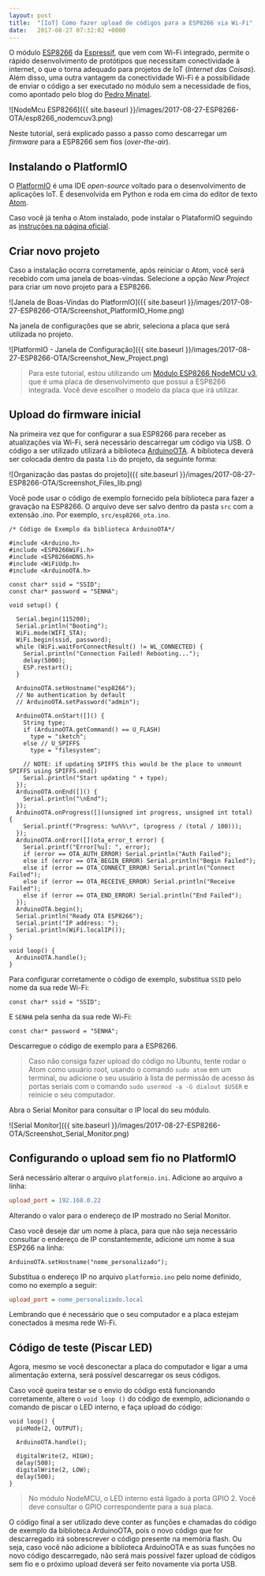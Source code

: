 ```yaml
---
layout: post
title:  "[IoT] Como fazer upload de códigos para a ESP8266 via Wi-Fi"
date:   2017-08-27 07:32:02 +0000
---
```


O módulo [ESP8266](https://www.embarcados.com.br/modulo-esp8266/) da [Espressif](http://espressif.com/en), que vem com Wi-Fi integrado, permite o rápido desenvolvimento de protótipos que necessitam conectividade à internet, o que o torna adequado para projetos de IoT (_Internet das Coisas_). Além disso, uma outra vantagem da conectividade Wi-Fi é a possibilidade de enviar o código a ser executado no módulo sem a necessidade de fios, como apontado pelo blog do [Pedro Minatel](http://pedrominatel.com.br/pt/esp8266/ota-como-programar-o-esp8266-pelo-wifi-no-platformio/).


![NodeMcu ESP8266]({{ site.baseurl }}/images/2017-08-27-ESP8266-OTA/esp8266_nodemcuv3.png)


Neste tutorial, será explicado passo a passo como descarregar um _firmware_ para a ESP8266 sem fios (_over-the-air_).

## Instalando o PlatformIO

O [PlatformIO](http://platformio.org/) é uma IDE _open-source_ voltado para o desenvolvimento de aplicações IoT. É desenvolvida em Python e roda em cima do editor de texto [Atom](https://atom.io/).

Caso você já tenha o Atom instalado, pode instalar o PlataformIO seguindo as [instruções na página oficial](http://platformio.org/get-started/ide?install=atom).

## Criar novo projeto

Caso a instalação ocorra corretamente, após reiniciar o Atom, você será recebido com uma janela de boas-vindas. Selecione a opção _New Project_ para criar um novo projeto para a ESP8266.

![Janela de Boas-Vindas do PlatformIO]({{ site.baseurl }}/images/2017-08-27-ESP8266-OTA/Screenshot_PlatformIO_Home.png)

Na janela de configurações que se abrir, seleciona a placa que será utilizada no projeto.

![PlatformIO - Janela de Configuração]({{ site.baseurl }}/images/2017-08-27-ESP8266-OTA/Screenshot_New_Project.png)

> Para este tutorial, estou utilizando um [Módulo ESP8266 NodeMCU v3](https://www.filipeflop.com/produto/modulo-wifi-esp8266-nodemcu-esp-12/), que é uma placa de desenvolvimento que possui a ESP8266 integrada. Você deve escolher o modelo da placa que irá utilizar.

## Upload do firmware inicial

Na primeira vez que for configurar a sua ESP8266 para receber as atualizações via Wi-Fi, será necessário descarregar um código via USB. O código a ser utilizado utilizará a biblioteca [ArduinoOTA](https://github.com/esp8266/Arduino/tree/master/libraries/ArduinoOTA). A biblioteca deverá ser colocada dentro da pasta ``lib`` do projeto, da seguinte forma:

![Organização das pastas do projeto]({{ site.baseurl }}/images/2017-08-27-ESP8266-OTA/Screenshot_Files_lib.png)

Você pode usar o código de exemplo fornecido pela biblioteca para fazer a gravação na ESP8266. O arquivo deve ser salvo dentro da pasta ``src`` com a extensão _.ino_. Por exemplo, ``src/esp8266_ota.ino``.

```arduino
/* Código de Exemplo da biblioteca ArduinoOTA*/

#include <Arduino.h>
#include <ESP8266WiFi.h>
#include <ESP8266mDNS.h>
#include <WiFiUdp.h>
#include <ArduinoOTA.h>

const char* ssid = "SSID";
const char* password = "SENHA";

void setup() {

  Serial.begin(115200);
  Serial.println("Booting");
  WiFi.mode(WIFI_STA);
  WiFi.begin(ssid, password);
  while (WiFi.waitForConnectResult() != WL_CONNECTED) {
    Serial.println("Connection Failed! Rebooting...");
    delay(5000);
    ESP.restart();
  }

  ArduinoOTA.setHostname("esp8266");
  // No authentication by default
  // ArduinoOTA.setPassword("admin");

  ArduinoOTA.onStart([]() {
    String type;
    if (ArduinoOTA.getCommand() == U_FLASH)
      type = "sketch";
    else // U_SPIFFS
      type = "filesystem";

    // NOTE: if updating SPIFFS this would be the place to unmount SPIFFS using SPIFFS.end()
    Serial.println("Start updating " + type);
  });
  ArduinoOTA.onEnd([]() {
    Serial.println("\nEnd");
  });
  ArduinoOTA.onProgress([](unsigned int progress, unsigned int total) {
    Serial.printf("Progress: %u%%\r", (progress / (total / 100)));
  });
  ArduinoOTA.onError([](ota_error_t error) {
    Serial.printf("Error[%u]: ", error);
    if (error == OTA_AUTH_ERROR) Serial.println("Auth Failed");
    else if (error == OTA_BEGIN_ERROR) Serial.println("Begin Failed");
    else if (error == OTA_CONNECT_ERROR) Serial.println("Connect Failed");
    else if (error == OTA_RECEIVE_ERROR) Serial.println("Receive Failed");
    else if (error == OTA_END_ERROR) Serial.println("End Failed");
  });
  ArduinoOTA.begin();
  Serial.println("Ready OTA ESP8266");
  Serial.print("IP address: ");
  Serial.println(WiFi.localIP());
}

void loop() {
  ArduinoOTA.handle();
}
```

Para configurar corretamente o código de exemplo, substitua ``SSID`` pelo nome da sua rede Wi-Fi:

```
const char* ssid = "SSID";
```

E ``SENHA`` pela senha da sua rede Wi-Fi:

```
const char* password = "SENHA";
```

Descarregue o código de exemplo para a ESP8266.

> Caso não consiga fazer upload do código no Ubuntu, tente rodar o Atom como usuário root, usando o comando ``sudo atom`` em um terminal, ou adicione o seu usuário à lista de permissão de acesso às portas seriais com o comando ``sudo usermod -a -G dialout $USER`` e reinicie o seu computador.

Abra o Serial Monitor para consultar o IP local do seu módulo.

![Serial Monitor]({{ site.baseurl }}/images/2017-08-27-ESP8266-OTA/Screenshot_Serial_Monitor.png)

## Configurando o upload sem fio no PlatformIO

Será necessário alterar o arquivo ``platformio.ini``. Adicione ao arquivo a linha:

```ini
upload_port = 192.168.0.22
```

Alterando o valor para o endereço de IP mostrado no Serial Monitor.

Caso você deseje dar um nome à placa, para que não seja necessário consultar o endereço de IP constantemente, adicione um nome à sua ESP266 na linha:

```arduino
ArduinoOTA.setHostname("nome_personalizado");
```

Substitua o endereço IP no arquivo ``platformio.ino`` pelo nome definido, como no exemplo a seguir:

```ini
upload_port = nome_personalizado.local
```

Lembrando que é necessário que o seu computador e a placa estejam conectados à mesma rede Wi-Fi.

## Código de teste (Piscar LED)

Agora, mesmo se você desconectar a placa do computador e ligar a uma alimentação externa, será possível descarregar os seus códigos.

Caso você queira testar se o envio do código está funcionando corretamente, altere o ``void loop ()`` do código de exemplo, adicionando o comando de piscar o LED interno, e faça upload do código:

```arduino
void loop() {
  pinMode(2, OUTPUT);

  ArduinoOTA.handle();

  digitalWrite(2, HIGH);
  delay(500);
  digitalWrite(2, LOW);
  delay(500);
}
```

> No módulo NodeMCU, o LED interno está ligado à porta GPIO 2. Você deve consultar o GPIO correspondente para a sua placa.

O código final a ser utilizado deve conter as funções e chamadas do código de exemplo da biblioteca ArduinoOTA, pois o novo código que for descarregado irá sobrescrever o código presente na memória flash. Ou seja, caso você não adicione a biblioteca ArduinoOTA e as suas funções no novo código descarregado, não será mais possível fazer upload de códigos sem fio e o próximo upload deverá ser feito novamente via porta USB.